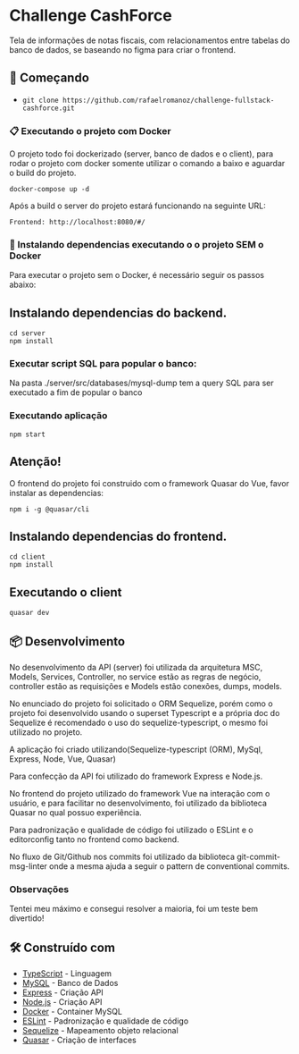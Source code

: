 # Challenge CashForce

Tela de informações de notas fiscais, com relacionamentos entre tabelas do banco de dados, se baseando no figma para criar o frontend.

## 🚀 Começando

- `git clone https://github.com/rafaelromanoz/challenge-fullstack-cashforce.git`

### 📋 Executando o projeto com Docker

O projeto todo foi dockerizado (server, banco de dados e o client), para rodar o projeto com docker somente utilizar o comando a baixo e aguardar o build do projeto.

```
docker-compose up -d
```

Após a build o server do projeto estará funcionando na seguinte URL:

```
Frontend: http://localhost:8080/#/

```

### 🔧 Instalando dependencias executando o  o projeto SEM o Docker
Para executar o projeto sem o Docker, é necessário seguir os passos abaixo:

## Instalando dependencias do backend.
```
cd server
npm install
```

### Executar script SQL para popular o banco:

Na pasta ./server/src/databases/mysql-dump tem a query SQL para ser executado a fim de popular o banco

### Executando aplicação

```
npm start
```

## Atenção!

O frontend do projeto foi construido com o framework Quasar do Vue, favor instalar as dependencias:

```
npm i -g @quasar/cli
```

## Instalando dependencias do frontend.
```
cd client
npm install
```
## Executando o client

```
quasar dev
```
## 📦 Desenvolvimento

No desenvolvimento da API (server) foi utilizada da arquitetura MSC, Models, Services, Controller, no service estão as regras de negócio, controller estão as requisições e Models estão conexões, dumps, models.

No enunciado do projeto foi solicitado o ORM Sequelize, porém como o projeto foi desenvolvido usando o superset Typescript e a própria doc do Sequelize é recomendado o uso do sequelize-typescript, o mesmo foi utilizado no projeto. 

A aplicação foi criado utilizando(Sequelize-typescript (ORM), MySql, Express, Node, Vue, Quasar)

Para confecção da API foi utilizado do framework Express e Node.js.

No frontend do projeto utilizado do framework Vue na interação com o usuário, e para facilitar no desenvolvimento, foi utilizado da biblioteca Quasar no qual possuo experiência.

Para padronização e qualidade de código foi utilizado o ESLint e o editorconfig tanto no frontend como backend.

No fluxo de Git/Github nos commits foi utilizado da biblioteca git-commit-msg-linter onde a mesma ajuda a seguir o pattern de conventional commits.

### Observações

Tentei meu máximo e consegui resolver a maioria, foi um teste bem divertido!

## 🛠️ Construído com

* [TypeScript](https://www.typescriptlang.org/) - Linguagem
* [MySQL](https://www.mysql.com/) - Banco de Dados
* [Express](https://expressjs.com/pt-br/) - Criação API
* [Node.js](https://nodejs.org/en/) - Criação API
* [Docker](https://nodejs.org/en/) - Container MySQL
* [ESLint](https://eslint.org/) - Padronização e qualidade de código
* [Sequelize](https://sequelize.org/) - Mapeamento objeto relacional
* [Quasar](https://quasar.dev/) - Criação de interfaces